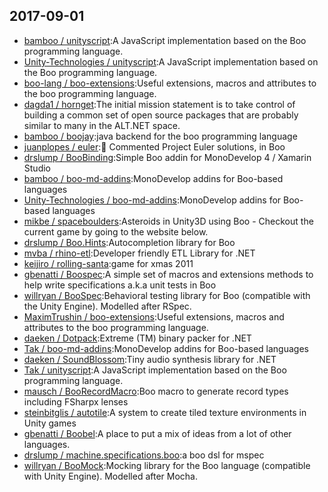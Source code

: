 ## 2017-09-01

* [bamboo / unityscript](https://github.com/bamboo/unityscript):A JavaScript implementation based on the Boo programming language.
* [Unity-Technologies / unityscript](https://github.com/Unity-Technologies/unityscript):A JavaScript implementation based on the Boo programming language.
* [boo-lang / boo-extensions](https://github.com/boo-lang/boo-extensions):Useful extensions, macros and attributes to the boo programming language.
* [dagda1 / hornget](https://github.com/dagda1/hornget):The initial mission statement is to take control of building a common set of open source packages that are probably similar to many in the ALT.NET space.
* [bamboo / boojay](https://github.com/bamboo/boojay):java backend for the boo programming language
* [juanplopes / euler](https://github.com/juanplopes/euler):👳 Commented Project Euler solutions, in Boo
* [drslump / BooBinding](https://github.com/drslump/BooBinding):Simple Boo addin for MonoDevelop 4 / Xamarin Studio
* [bamboo / boo-md-addins](https://github.com/bamboo/boo-md-addins):MonoDevelop addins for Boo-based languages
* [Unity-Technologies / boo-md-addins](https://github.com/Unity-Technologies/boo-md-addins):MonoDevelop addins for Boo-based languages
* [mikbe / spaceboulders](https://github.com/mikbe/spaceboulders):Asteroids in Unity3D using Boo - Checkout the current game by going to the website below.
* [drslump / Boo.Hints](https://github.com/drslump/Boo.Hints):Autocompletion library for Boo
* [mvba / rhino-etl](https://github.com/mvba/rhino-etl):Developer friendly ETL Library for .NET
* [keijiro / rolling-santa](https://github.com/keijiro/rolling-santa):game for xmas 2011
* [gbenatti / Boospec](https://github.com/gbenatti/Boospec):A simple set of macros and extensions methods to help write specifications a.k.a unit tests in Boo
* [willryan / BooSpec](https://github.com/willryan/BooSpec):Behavioral testing library for Boo (compatible with the Unity Engine). Modelled after RSpec.
* [MaximTrushin / boo-extensions](https://github.com/MaximTrushin/boo-extensions):Useful extensions, macros and attributes to the boo programming language.
* [daeken / Dotpack](https://github.com/daeken/Dotpack):Extreme (TM) binary packer for .NET
* [Tak / boo-md-addins](https://github.com/Tak/boo-md-addins):MonoDevelop addins for Boo-based languages
* [daeken / SoundBlossom](https://github.com/daeken/SoundBlossom):Tiny audio synthesis library for .NET
* [Tak / unityscript](https://github.com/Tak/unityscript):A JavaScript implementation based on the Boo programming language.
* [mausch / BooRecordMacro](https://github.com/mausch/BooRecordMacro):Boo macro to generate record types including FSharpx lenses
* [steinbitglis / autotile](https://github.com/steinbitglis/autotile):A system to create tiled texture environments in Unity games
* [gbenatti / Boobel](https://github.com/gbenatti/Boobel):A place to put a mix of ideas from a lot of other languages.
* [drslump / machine.specifications.boo](https://github.com/drslump/machine.specifications.boo):a boo dsl for mspec
* [willryan / BooMock](https://github.com/willryan/BooMock):Mocking library for the Boo language (compatible with Unity Engine). Modelled after Mocha.
